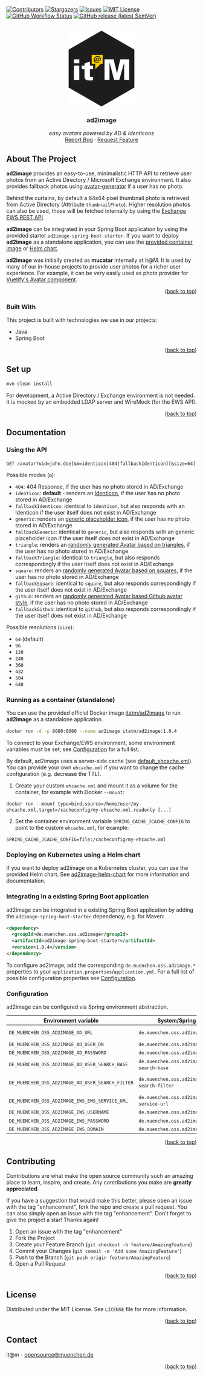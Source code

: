 <div id="top"></div>

<!-- PROJECT SHIELDS -->

[![Contributors][contributors-shield]][contributors-url]
[![Stargazers][stars-shield]][stars-url]
[![Issues][issues-shield]][issues-url]
[![MIT License][license-shield]][license-url]
[![GitHub Workflow Status][github-workflow-status]][github-workflow-status-url]
[![GitHub release (latest SemVer)][release-shield]][release-url]

<!-- END OF PROJECT SHIELDS -->

<!-- PROJECT LOGO -->
<br />
<div align="center">
  <a href="#">
    <img src="images/logo.png" alt="Logo" height="200">
  </a>

<h3 align="center">ad2image</h3>

  <p align="center">
    <i>easy avatars powered by AD & Identicons</i>
    <br /><a href="https://github.com/it-at-m/ad2image/issues/new?assignees=&labels=&template=bug_report.md&title=">Report Bug</a>
    ·
    <a href="https://github.com/it-at-m/ad2image/issues/new?assignees=&labels=&template=feature_request.md&title=">Request Feature</a>
  </p>
</div>

<!-- ABOUT THE PROJECT -->

## About The Project

**ad2image** provides an easy-to-use, minimalistic HTTP API to retrieve user photos from an Active Directory / Microsoft Exchange environment. It also provides fallback photos using [avatar-generator](https://gitlab.talanlabs.com/gabriel-allaigre/avatar-generator-parent) if a user has no photo.

Behind the curtains, by default a 64x64 pixel thumbnail photo is retrieved from Active Directory (Attribute `thumbnailPhoto`). Higher resolution photos can also be used, those will be fetched internally by using the [Exchange EWS REST API](https://learn.microsoft.com/en-us/exchange/client-developer/exchange-web-services/how-to-get-user-photos-by-using-ews-in-exchange#get-a-mailbox-user-photo-by-using-rest).

**ad2image** can be integrated in your Spring Boot application by using the provided starter `ad2image-spring-boot-starter`.
If you want to deploy **ad2image** as a standalone application, you can use the [provided container image](#running-as-a-container-standalone) or [Helm chart][helm-chart-github].

**ad2image** was initially created as **mucatar** internally at it@M. It is used by many of our in-house projects to provide user photos for a richer user experience. For example, it can be very easily used as photo provider for [Vuetify's Avatar component](https://vuetifyjs.com/en/components/avatars/).

<p align="right">(<a href="#top">back to top</a>)</p>

### Built With

This project is built with technologies we use in our projects:

- Java
- Spring Boot

<p align="right">(<a href="#top">back to top</a>)</p>

## Set up

```bash
mvn clean install
```

For development, a Active Directory / Exchange environment is not needed. It is mocked by an embedded LDAP server and WireMock (for the EWS API).

<p align="right">(<a href="#top">back to top</a>)</p>

## Documentation

### Using the API

`GET /avatar?uid=john.doe[&m=identicon|404|fallbackIdenticon][&size=64]`

Possible modes (`m`):

- `404`: 404 Response, if the user has no photo stored in AD/Exchange
- `identicon`: **default** - renders an [Identicon](https://en.wikipedia.org/wiki/Identicon), if the user has no photo stored in AD/Exchange
- `fallbackIdenticon`: identical to `identicon`, but also responds with an Identicon if the user itself does not exist in AD/Exchange
- `generic`: renders an [generic placeholder icon](ad2image-spring-boot-starter/src/main/resources/account_64.png), if the user has no photo stored in AD/Exchange
- `fallbackGeneric`: identical to `generic`, but also responds with an generic placeholder icon if the user itself does not exist in AD/Exchange
- `triangle`: renders an [randomly generated Avatar based on triangles](https://raw.githubusercontent.com/gabrie-allaigre/avatar-generator/master/doc/triangle1.png), if the user has no photo stored in AD/Exchange
- `fallbackTriangle`: identical to `triangle`, but also responds correspondingly if the user itself does not exist in AD/Exchange
- `square`: renders an [randomly generated Avatar based on squares](https://raw.githubusercontent.com/gabrie-allaigre/avatar-generator/master/doc/square1.png), if the user has no photo stored in AD/Exchange
- `fallbackSquare`: identical to `square`, but also responds correspondingly if the user itself does not exist in AD/Exchange
- `github`: renders an [randomly generated Avatar based Github avatar style](https://raw.githubusercontent.com/gabrie-allaigre/avatar-generator/master/doc/github2.png), if the user has no photo stored in AD/Exchange
- `fallbackGithub`: identical to `github`, but also responds correspondingly if the user itself does not exist in AD/Exchange

Possible resolutions (`size`):

- `64` (default)
- `96`
- `120`
- `240`
- `360`
- `432`
- `504`
- `648`

### Running as a container (standalone)

You can use the provided official Docker image [itatm/ad2image](https://hub.docker.com/r/itatm/ad2image) to run **ad2image** as a standalone application.

```sh
docker run -d -p 8080:8080 --name ad2image itatm/ad2image:1.0.4
```

To connect to your Exchange/EWS environment, some environment variables must be set, see [Configuration](#configuration) for a full list.

By default, ad2image uses a server-side cache (see [default_ehcache.xml](ad2image-app/src/main/resources/default_ehcache.xml)). You can provide your own `ehcache.xml` if you want to change the cache configuration (e.g. decrease the TTL).

1. Create your custom `ehcache.xml` and mount it as a volume for the container, for example with Docker `--mount`:

```
docker run --mount type=bind,source=/home/user/my-ehcache.xml,target=/cacheconfig/my-ehcache.xml,readonly [...]
```

2. Set the container environment variable `SPRING_CACHE_JCACHE_CONFIG` to point to the custom `ehcache.xml`, for example:

```
SPRING_CACHE_JCACHE_CONFIG=file:/cacheconfig/my-ehcache.xml
```

### Deploying on Kubernetes using a Helm chart

If you want to deploy ad2image on a Kubernetes cluster, you can use the provided Helm chart. See [ad2image-helm-chart][helm-chart-github] for more information and documentation.

### Integrating in a existing Spring Boot application

ad2image can be integrated in a existing Spring Boot application by adding the `ad2image-spring-boot-starter` dependency, e.g. for Maven:

```xml
<dependency>
  <groupId>de.muenchen.oss.ad2image</groupId>
  <artifactId>ad2image-spring-boot-starter</artifactId>
  <version>1.0.4</version>
</dependency>
```

To configure ad2image, add the corresponding `de.muenchen.oss.ad2image.*` properties to your `application.properties`/`application.yml`. For a full list of possible configuration properties see [Configuration](#configuration).

### Configuration

ad2image can be configured via Spring environment abstraction.

| Environment variable                             | System/Spring property                           | Description                                                                                                                                                                                                                     | Default value                                     | Required |
| ------------------------------------------------ | ------------------------------------------------ | ------------------------------------------------------------------------------------------------------------------------------------------------------------------------------------------------------------------------------- | ------------------------------------------------- | -------- |
| `DE_MUENCHEN_OSS_AD2IMAGE_AD_URL`                | `de.muenchen.oss.ad2image.ad.url`                | Connection URL for AD server, for example 'ldaps://ad.mydomain.com:636'.                                                                                                                                                        | -                                                 | yes      |
| `DE_MUENCHEN_OSS_AD2IMAGE_AD_USER_DN`            | `de.muenchen.oss.ad2image.ad.user-dn`            | Bind User-DN for AD authentication                                                                                                                                                                                              | -                                                 | yes      |
| `DE_MUENCHEN_OSS_AD2IMAGE_AD_PASSWORD`           | `de.muenchen.oss.ad2image.ad.password`           | Password for AD authentication                                                                                                                                                                                                  | -                                                 | yes      |
| `DE_MUENCHEN_OSS_AD2IMAGE_AD_USER_SEARCH_BASE`   | `de.muenchen.oss.ad2image.ad.user-search-base`   | User Search Base for user lookup, for example 'OU=Users,DC=mycompany,DC=com'.                                                                                                                                                   | -                                                 | yes      |
| `DE_MUENCHEN_OSS_AD2IMAGE_AD_USER_SEARCH_FILTER` | `de.muenchen.oss.ad2image.ad.user-search-filter` | User Search filter, `{uid}` will be replaced with the requested user uid.                                                                                                                                                       | `(&(objectClass=organizationalPerson)(cn={uid}))` |
| `DE_MUENCHEN_OSS_AD2IMAGE_EWS_EWS_SERVICE_URL`   | `de.muenchen.oss.ad2image.ews.ews-service-url`   | [EWS service URL](https://learn.microsoft.com/en-US/exchange/client-developer/exchange-web-services/how-to-set-the-ews-service-url-by-using-the-ews-managed-api), e.g. `https://computer.domain.contoso.com/EWS/Exchange.asmx`. | -                                                 | yes      |
| `DE_MUENCHEN_OSS_AD2IMAGE_EWS_USERNAME`          | `de.muenchen.oss.ad2image.ews.username`          | Username for EWS [NTLM authentication](https://learn.microsoft.com/en-us/exchange/client-developer/exchange-web-services/authentication-and-ews-in-exchange#ntlm-authentication).                                               | -                                                 | yes      |
| `DE_MUENCHEN_OSS_AD2IMAGE_EWS_PASSWORD`          | `de.muenchen.oss.ad2image.ews.password`          | Password for EWS [NTLM authentication](https://learn.microsoft.com/en-us/exchange/client-developer/exchange-web-services/authentication-and-ews-in-exchange#ntlm-authentication).                                               | -                                                 | yes      |
| `DE_MUENCHEN_OSS_AD2IMAGE_EWS_DOMAIN`            | `de.muenchen.oss.ad2image.ews.domain`            | Exchange/EWS domain, e.g. 'domain.contoso.com'                                                                                                                                                                                  | -                                                 | yes      |

<p align="right">(<a href="#top">back to top</a>)</p>

<!-- CONTRIBUTING -->

## Contributing

Contributions are what make the open source community such an amazing place to learn, inspire, and create. Any contributions you make are **greatly appreciated**.

If you have a suggestion that would make this better, please open an issue with the tag "enhancement", fork the repo and create a pull request. You can also simply open an issue with the tag "enhancement".
Don't forget to give the project a star! Thanks again!

1. Open an issue with the tag "enhancement"
2. Fork the Project
3. Create your Feature Branch (`git checkout -b feature/AmazingFeature`)
4. Commit your Changes (`git commit -m 'Add some AmazingFeature'`)
5. Push to the Branch (`git push origin feature/AmazingFeature`)
6. Open a Pull Request

<p align="right">(<a href="#top">back to top</a>)</p>

<!-- LICENSE -->

## License

Distributed under the MIT License. See `LICENSE` file for more information.

<p align="right">(<a href="#top">back to top</a>)</p>

<!-- CONTACT -->

## Contact

it@m - opensource@muenchen.de

<p align="right">(<a href="#top">back to top</a>)</p>

<!-- MARKDOWN LINKS & IMAGES -->
<!-- https://www.markdownguide.org/basic-syntax/#reference-style-links -->

[contributors-shield]: https://img.shields.io/github/contributors/it-at-m/ad2image.svg?style=for-the-badge
[contributors-url]: https://github.com/it-at-m/ad2image/graphs/contributors
[forks-shield]: https://img.shields.io/github/forks/it-at-m/ad2image.svg?style=for-the-badge
[forks-url]: https://github.com/it-at-m/ad2image/network/members
[stars-shield]: https://img.shields.io/github/stars/it-at-m/ad2image.svg?style=for-the-badge
[stars-url]: https://github.com/it-at-m/ad2image/stargazers
[issues-shield]: https://img.shields.io/github/issues/it-at-m/ad2image.svg?style=for-the-badge
[issues-url]: https://github.com/it-at-m/ad2image/issues
[license-shield]: https://img.shields.io/github/license/it-at-m/ad2image.svg?style=for-the-badge
[license-url]: https://github.com/it-at-m/ad2image/blob/main/LICENSE
[github-workflow-status]: https://img.shields.io/github/actions/workflow/status/it-at-m/ad2image/build.yaml?style=for-the-badge
[github-workflow-status-url]: https://github.com/it-at-m/ad2image/actions/workflows/build.yaml
[release-shield]: https://img.shields.io/github/v/release/it-at-m/ad2image?sort=semver&style=for-the-badge
[release-url]: https://github.com/it-at-m/ad2image/releases
[helm-chart-github]: https://github.com/it-at-m/ad2image-helm-chart
